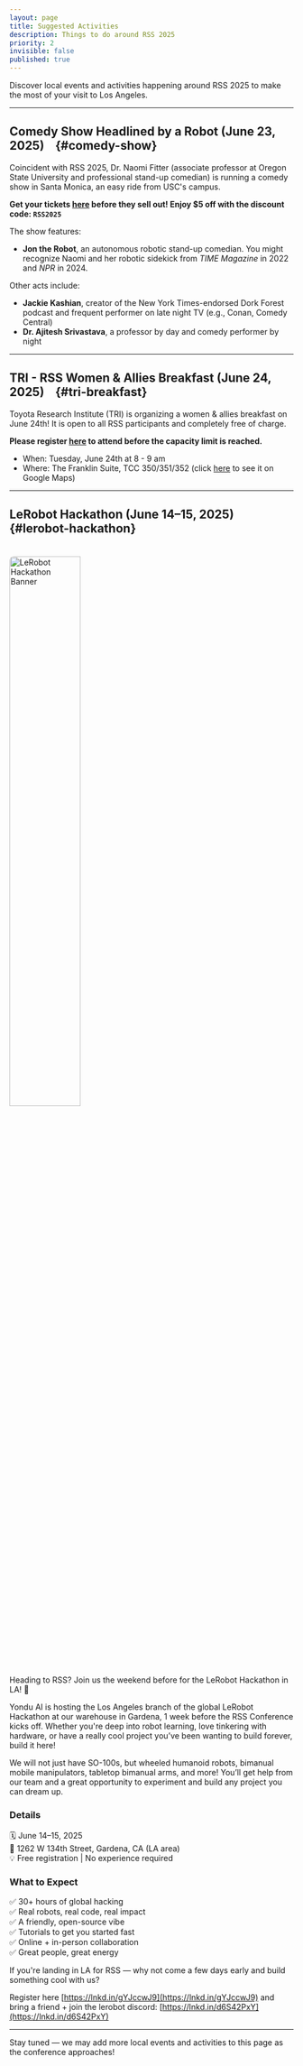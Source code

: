 ```yaml
---
layout: page
title: Suggested Activities
description: Things to do around RSS 2025
priority: 2
invisible: false
published: true
---
```


<style>
  .scroll-60 {
    scroll-margin-top: 60px;
  }

  .scroll-80 {
    scroll-margin-top: 80px;
  }

  /* Adjust for narrow screens where navbar is taller */
  @media (max-width: 767px) {
    .scroll-60 {
      scroll-margin-top: 90px;
    }

    .scroll-80 {
      scroll-margin-top: 130px;
    }
  }

  h2 .header-anchor {
    margin-left: 4px;
    opacity: 0;
    color: #888;
    text-decoration: none;
    font-weight: normal;
    font-size: 0.8em;
    transition: opacity 0.2s;
  }

  h2:hover .header-anchor {
    opacity: 1;
  }
</style>

Discover local events and activities happening around RSS 2025 to make the most of your visit to Los Angeles.

---

<div id="comedy-show" class="scroll-60"></div>

## Comedy Show Headlined by a Robot (June 23, 2025)<a class="header-anchor" href="#comedy-show">#</a> {#comedy-show}

Coincident with RSS 2025, Dr. Naomi Fitter (associate professor at Oregon State University and professional stand-up comedian) is running a comedy show in Santa Monica, an easy ride from USC's campus.  

**Get your tickets [here](https://jetbook.co/e/naughty-but-nerdymaz2) before they sell out! Enjoy $5 off with the discount code: `RSS2025`**

The show features:

-  **Jon the Robot**, an autonomous robotic stand-up comedian. You might recognize Naomi and her robotic sidekick from *TIME Magazine* in 2022 and *NPR* in 2024.  

Other acts include:  
- **Jackie Kashian**, creator of the New York Times-endorsed Dork Forest podcast and frequent performer on late night TV (e.g., Conan, Comedy Central)
- **Dr. Ajitesh Srivastava**, a professor by day and comedy performer by night  

---

<div id="tri-breakfast" class="scroll-60"></div>

## TRI - RSS Women & Allies Breakfast (June 24, 2025)<a class="header-anchor" href="#tri-breakfast">#</a> {#tri-breakfast}

Toyota Research Institute (TRI) is organizing a women & allies breakfast on June 24th! It is open to all RSS participants and completely free of charge.

**Please register [here](https://docs.google.com/forms/d/e/1FAIpQLSeRWdj1SX-_Uhq0c_zHuIGemQu9QXb0cf1KKGgv21BN5TWTvw/viewform) to attend before the capacity limit is reached.**

- When: Tuesday, June 24th at 8 - 9 am
- Where: The Franklin Suite, TCC 350/351/352 (click [here](https://maps.app.goo.gl/DwMhMbpij7QLEJabA) to see it on Google Maps)

---

<div id="lerobot-hackathon" class="scroll-80"></div>

## LeRobot Hackathon (June 14–15, 2025)<a class="header-anchor" href="#lerobot-hackathon">#</a> {#lerobot-hackathon}

<img src="{{site.baseurl}}/images/local2025/lerobot_hackathon_graphic.jpeg" alt="LeRobot Hackathon Banner" style="width: 50%; margin: 20px 0; border-radius: 8px;" />

Heading to RSS? Join us the weekend before for the LeRobot Hackathon in LA! 🤖

Yondu AI is hosting the Los Angeles branch of the global LeRobot Hackathon at our warehouse in Gardena, 1 week before the RSS Conference kicks off. Whether you're deep into robot learning, love tinkering with hardware, or have a really cool project you’ve been wanting to build forever, build it here!

We will not just have SO-100s, but wheeled humanoid robots, bimanual mobile manipulators, tabletop bimanual arms, and more! You’ll get help from our team and a great opportunity to experiment and build any project you can dream up.

### Details

🗓 June 14–15, 2025  
📍 1262 W 134th Street, Gardena, CA (LA area)  
💡 Free registration | No experience required  

### What to Expect

✅ 30+ hours of global hacking  
✅ Real robots, real code, real impact  
✅ A friendly, open-source vibe  
✅ Tutorials to get you started fast  
✅ Online + in-person collaboration  
✅ Great people, great energy  


If you're landing in LA for RSS — why not come a few days early and build something cool with us?

Register here [https://lnkd.in/gYJccwJ9](https://lnkd.in/gYJccwJ9) and bring a friend + join the lerobot discord: [https://lnkd.in/d6S42PxY](https://lnkd.in/d6S42PxY)

---

Stay tuned — we may add more local events and activities to this page as the conference approaches!

&nbsp;  
&nbsp;  
&nbsp;  
&nbsp;  
&nbsp;  
&nbsp;  
&nbsp;  
&nbsp;  
&nbsp;  
&nbsp;  
&nbsp;  
&nbsp;  
&nbsp;  
&nbsp;  
&nbsp;  
&nbsp;  
&nbsp;  
&nbsp;  
&nbsp;  